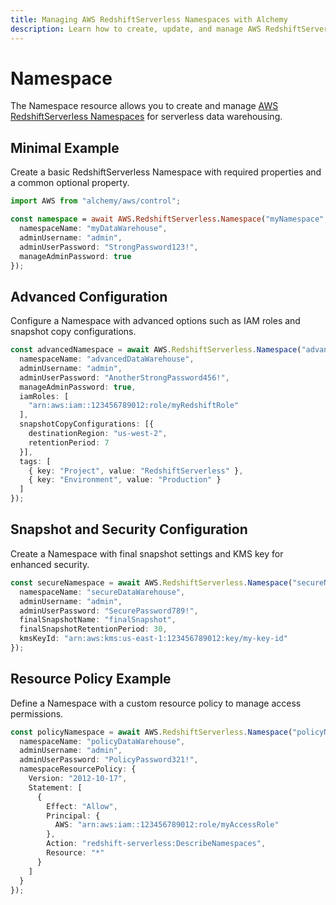 ```yaml
---
title: Managing AWS RedshiftServerless Namespaces with Alchemy
description: Learn how to create, update, and manage AWS RedshiftServerless Namespaces using Alchemy Cloud Control.
---
```


# Namespace

The Namespace resource allows you to create and manage [AWS RedshiftServerless Namespaces](https://docs.aws.amazon.com/redshiftserverless/latest/userguide/) for serverless data warehousing.

## Minimal Example

Create a basic RedshiftServerless Namespace with required properties and a common optional property.

```ts
import AWS from "alchemy/aws/control";

const namespace = await AWS.RedshiftServerless.Namespace("myNamespace", {
  namespaceName: "myDataWarehouse",
  adminUsername: "admin",
  adminUserPassword: "StrongPassword123!",
  manageAdminPassword: true
});
```

## Advanced Configuration

Configure a Namespace with advanced options such as IAM roles and snapshot copy configurations.

```ts
const advancedNamespace = await AWS.RedshiftServerless.Namespace("advancedNamespace", {
  namespaceName: "advancedDataWarehouse",
  adminUsername: "admin",
  adminUserPassword: "AnotherStrongPassword456!",
  manageAdminPassword: true,
  iamRoles: [
    "arn:aws:iam::123456789012:role/myRedshiftRole"
  ],
  snapshotCopyConfigurations: [{
    destinationRegion: "us-west-2",
    retentionPeriod: 7
  }],
  tags: [
    { key: "Project", value: "RedshiftServerless" },
    { key: "Environment", value: "Production" }
  ]
});
```

## Snapshot and Security Configuration

Create a Namespace with final snapshot settings and KMS key for enhanced security.

```ts
const secureNamespace = await AWS.RedshiftServerless.Namespace("secureNamespace", {
  namespaceName: "secureDataWarehouse",
  adminUsername: "admin",
  adminUserPassword: "SecurePassword789!",
  finalSnapshotName: "finalSnapshot",
  finalSnapshotRetentionPeriod: 30,
  kmsKeyId: "arn:aws:kms:us-east-1:123456789012:key/my-key-id"
});
```

## Resource Policy Example

Define a Namespace with a custom resource policy to manage access permissions.

```ts
const policyNamespace = await AWS.RedshiftServerless.Namespace("policyNamespace", {
  namespaceName: "policyDataWarehouse",
  adminUsername: "admin",
  adminUserPassword: "PolicyPassword321!",
  namespaceResourcePolicy: {
    Version: "2012-10-17",
    Statement: [
      {
        Effect: "Allow",
        Principal: {
          AWS: "arn:aws:iam::123456789012:role/myAccessRole"
        },
        Action: "redshift-serverless:DescribeNamespaces",
        Resource: "*"
      }
    ]
  }
});
```